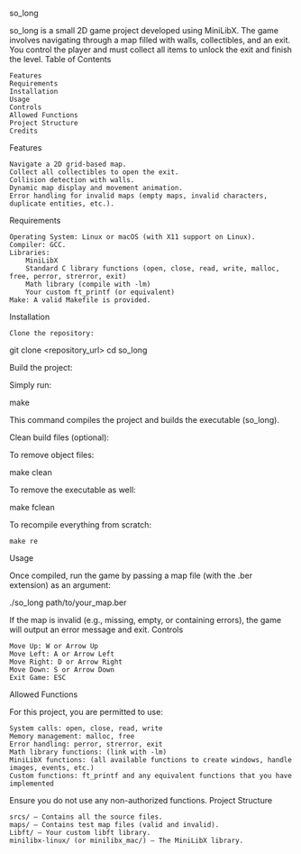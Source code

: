 so_long

so_long is a small 2D game project developed using MiniLibX. The game involves navigating through a map filled with walls, collectibles, and an exit. You control the player and must collect all items to unlock the exit and finish the level.
Table of Contents

    Features
    Requirements
    Installation
    Usage
    Controls
    Allowed Functions
    Project Structure
    Credits

Features

    Navigate a 2D grid-based map.
    Collect all collectibles to open the exit.
    Collision detection with walls.
    Dynamic map display and movement animation.
    Error handling for invalid maps (empty maps, invalid characters, duplicate entities, etc.).

Requirements

    Operating System: Linux or macOS (with X11 support on Linux).
    Compiler: GCC.
    Libraries:
        MiniLibX
        Standard C library functions (open, close, read, write, malloc, free, perror, strerror, exit)
        Math library (compile with -lm)
        Your custom ft_printf (or equivalent)
    Make: A valid Makefile is provided.

Installation

    Clone the repository:

git clone <repository_url>
cd so_long

Build the project:

Simply run:

make

This command compiles the project and builds the executable (so_long).

Clean build files (optional):

To remove object files:

make clean

To remove the executable as well:

make fclean

To recompile everything from scratch:

    make re

Usage

Once compiled, run the game by passing a map file (with the .ber extension) as an argument:

./so_long path/to/your_map.ber

If the map is invalid (e.g., missing, empty, or containing errors), the game will output an error message and exit.
Controls

    Move Up: W or Arrow Up
    Move Left: A or Arrow Left
    Move Right: D or Arrow Right
    Move Down: S or Arrow Down
    Exit Game: ESC

Allowed Functions

For this project, you are permitted to use:

    System calls: open, close, read, write
    Memory management: malloc, free
    Error handling: perror, strerror, exit
    Math library functions: (link with -lm)
    MiniLibX functions: (all available functions to create windows, handle images, events, etc.)
    Custom functions: ft_printf and any equivalent functions that you have implemented

Ensure you do not use any non-authorized functions.
Project Structure

    srcs/ – Contains all the source files.
    maps/ – Contains test map files (valid and invalid).
    Libft/ – Your custom libft library.
    minilibx-linux/ (or minilibx_mac/) – The MiniLibX library.
